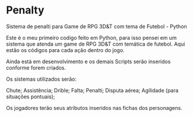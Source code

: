 # Penalty
Sistema de penalti para Game de RPG 3D&amp;T com tema de Futebol - Python

Este é o meu primeiro codigo feito em Python, para isso pensei em um sistema que atenda um game de RPG 3D&T com temática de futebol. Aqui estão os códigos para cada ação dentro do jogo.

Ainda está em desenvolvimento e os demais Scripts serão inseridos conforme forem criados.

Os sistemas utilizados serão:

Chute;
Assistência;
Drible;
Falta;
Penalti;
Disputa aérea;
Agilidade (para situações pontuais);

Os jogadores terão seus atributos inseridos nas fichas dos personagens.
